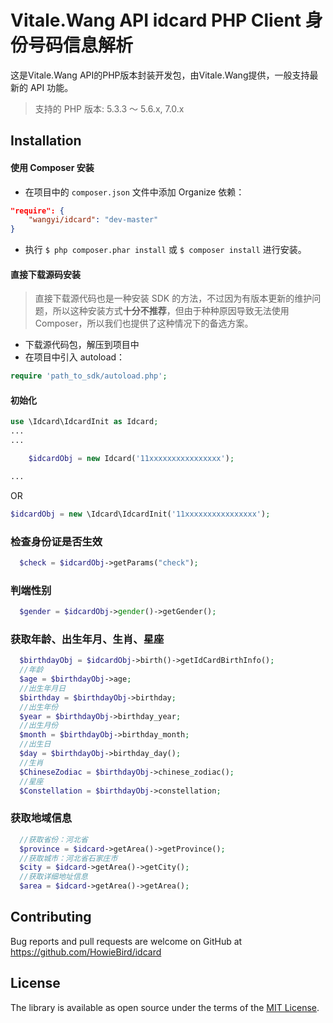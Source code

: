 # Vitale.Wang API idcard PHP Client 身份号码信息解析

 这是Vitale.Wang API的PHP版本封装开发包，由Vitale.Wang提供，一般支持最新的 API 功能。

 > 支持的 PHP 版本: 5.3.3 ～ 5.6.x, 7.0.x
 ## Installation

 #### 使用 Composer 安装

 - 在项目中的 `composer.json` 文件中添加 Organize 依赖：

 ```json
 "require": {
     "wangyi/idcard": "dev-master"
 }
 ```

 - 执行 `$ php composer.phar install` 或 `$ composer install` 进行安装。

 #### 直接下载源码安装

 > 直接下载源代码也是一种安装 SDK 的方法，不过因为有版本更新的维护问题，所以这种安装方式**十分不推荐**，但由于种种原因导致无法使用 Composer，所以我们也提供了这种情况下的备选方案。

 - 下载源代码包，解压到项目中
 - 在项目中引入 autoload：

 ```php
 require 'path_to_sdk/autoload.php';
 ```

 #### 初始化
  ```php
  use \Idcard\IdcardInit as Idcard;
  ...
  ...
 
      $idcardObj = new Idcard('11xxxxxxxxxxxxxxxx');
 
  ...
  ```
 
  OR
 
  ```php
  $idcardObj = new \Idcard\IdcardInit('11xxxxxxxxxxxxxxxx');
  ```
  ### 检查身份证是否生效
  ```php
    $check = $idcardObj->getParams("check");
  ```
  ### 判端性别
  ```php
    $gender = $idcardObj->gender()->getGender();
  ```
  ### 获取年龄、出生年月、生肖、星座
  ```php
    $birthdayObj = $idcardObj->birth()->getIdCardBirthInfo();
    //年龄
    $age = $birthdayObj->age;
    //出生年月日
    $birthday = $birthdayObj->birthday;
    //出生年份
    $year = $birthdayObj->birthday_year;
    //出生月份
    $month = $birthdayObj->birthday_month;
    //出生日
    $day = $birthdayObj->birthday_day();
    //生肖
    $ChineseZodiac = $birthdayObj->chinese_zodiac();
    //星座
    $Constellation = $birthdayObj->constellation;
  ```
  ### 获取地域信息
  ```php
    //获取省份：河北省
    $province = $idcard->getArea()->getProvince();
    //获取城市：河北省石家庄市
    $city = $idcard->getArea()->getCity();
    //获取详细地址信息
    $area = $idcard->getArea()->getArea();
  ```
   ## Contributing
  
   Bug reports and pull requests are welcome on GitHub at https://github.com/HowieBird/idcard
  
   ## License
  
   The library is available as open source under the terms of the [MIT License](http://opensource.org/licenses/MIT).
 
